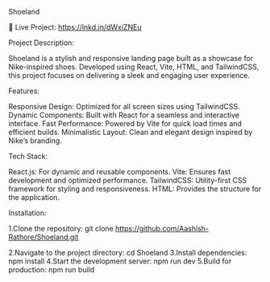
Shoeland

🌟 Live Project: https://lnkd.in/dWxiZNEu

Project Description:

Shoeland is a stylish and responsive landing page built as a showcase for Nike-inspired shoes. Developed using React, Vite, HTML, and TailwindCSS, this project focuses on delivering a sleek and engaging user experience.

Features:

Responsive Design: Optimized for all screen sizes using TailwindCSS.
Dynamic Components: Built with React for a seamless and interactive interface.
Fast Performance: Powered by Vite for quick load times and efficient builds.
Minimalistic Layout: Clean and elegant design inspired by Nike’s branding.

Tech Stack:

React.js: For dynamic and reusable components.
Vite: Ensures fast development and optimized performance.
TailwindCSS: Utility-first CSS framework for styling and responsiveness.
HTML: Provides the structure for the application.


Installation:

1.Clone the repository: git clone https://github.com/Aashish-Rathore/Shoeland.git

2.Navigate to the project directory: cd Shoeland
3.Install dependencies: npm install
4.Start the development server: npm run dev
5.Build for production: npm run build




